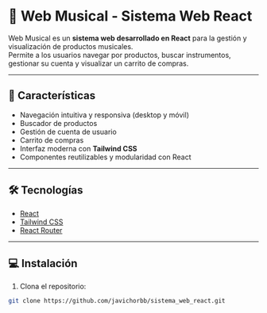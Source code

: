 # 🎵 Web Musical - Sistema Web React

Web Musical es un **sistema web desarrollado en React** para la gestión y visualización de productos musicales.  
Permite a los usuarios navegar por productos, buscar instrumentos, gestionar su cuenta y visualizar un carrito de compras.

---

## 🚀 Características

- Navegación intuitiva y responsiva (desktop y móvil)
- Buscador de productos
- Gestión de cuenta de usuario
- Carrito de compras
- Interfaz moderna con **Tailwind CSS**
- Componentes reutilizables y modularidad con React

---

## 🛠 Tecnologías

- [React](https://reactjs.org/)
- [Tailwind CSS](https://tailwindcss.com/)
- [React Router](https://reactrouter.com/)

---

## 💻 Instalación

1. Clona el repositorio:
```bash
git clone https://github.com/javichorbb/sistema_web_react.git